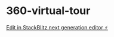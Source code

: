 # 360-virtual-tour

[Edit in StackBlitz next generation editor ⚡️](https://stackblitz.com/~/github.com/BrandonFailing/360-virtual-tour)